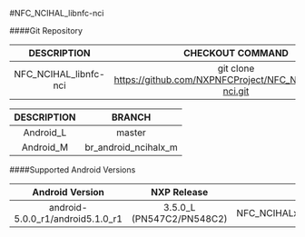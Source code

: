 #NFC_NCIHAL_libnfc-nci

####Git Repository

| DESCRIPTION        | CHECKOUT COMMAND          |
|:-------------:|:-------------:| 
| NFC_NCIHAL_libnfc-nci     |  git clone https://github.com/NXPNFCProject/NFC_NCIHAL_libnfc-nci.git |

| DESCRIPTION        | BRANCH          |
|:-------------:|:-------------:| 
| Android_L     |  master |
| Android_M     |  br_android_ncihalx_m |

####Supported Android Versions

| Android Version        | NXP Release          | NXP Tag  |    
|:-------------:|:-------------:|:-----:|
| android-5.0.0_r1/android5.1.0_r1     |  3.5.0_L (PN547C2/PN548C2) |  NFC_NCIHALx_AR0F.3.5.0_L_OpnSrc |
